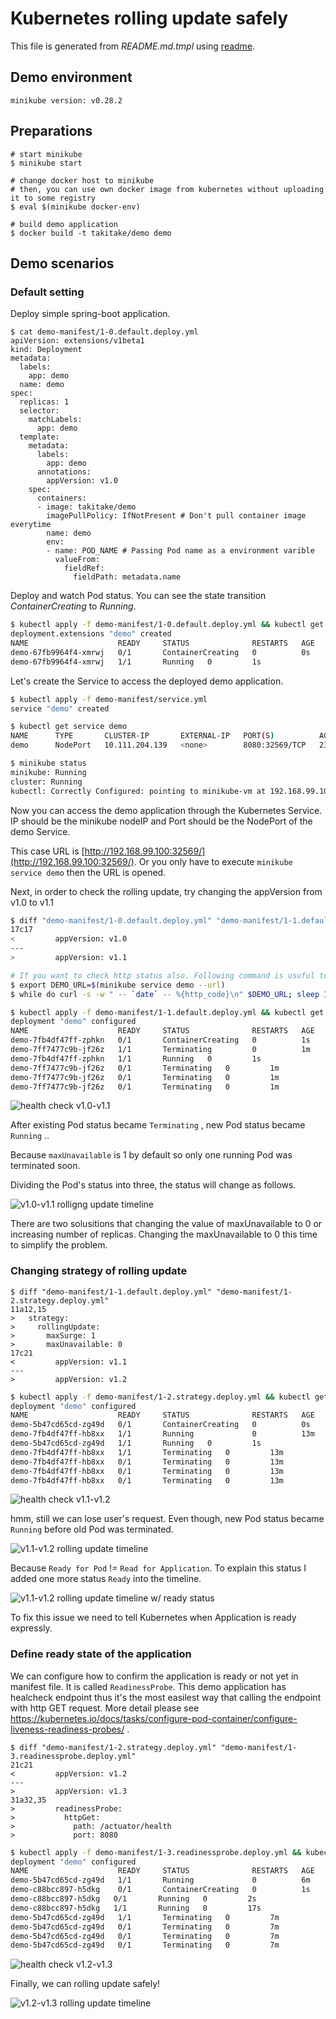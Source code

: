 Kubernetes rolling update safely
================================

This file is generated from *README.md.tmpl* using [readme](https://github.com/TakiTake/readme).

## Demo environment

```
minikube version: v0.28.2
```

## Preparations

```shell
# start minikube
$ minikube start

# change docker host to minikube
# then, you can use own docker image from kubernetes without uploading it to some registry
$ eval $(minikube docker-env)

# build demo application
$ docker build -t takitake/demo demo
```

## Demo scenarios

### Default setting

Deploy simple spring-boot application.

```
$ cat demo-manifest/1-0.default.deploy.yml
apiVersion: extensions/v1beta1
kind: Deployment
metadata:
  labels:
    app: demo
  name: demo
spec:
  replicas: 1
  selector:
    matchLabels:
      app: demo
  template:
    metadata:
      labels:
        app: demo
      annotations:
        appVersion: v1.0
    spec:
      containers:
      - image: takitake/demo
        imagePullPolicy: IfNotPresent # Don't pull container image everytime
        name: demo
        env:
        - name: POD_NAME # Passing Pod name as a environment varible
          valueFrom:
            fieldRef:
              fieldPath: metadata.name
```

Deploy and watch Pod status. You can see the state transition *ContainerCreating* to *Running*.

```sh
$ kubectl apply -f demo-manifest/1-0.default.deploy.yml && kubectl get pods -w
deployment.extensions "demo" created
NAME                    READY     STATUS              RESTARTS   AGE
demo-67fb9964f4-xmrwj   0/1       ContainerCreating   0          0s
demo-67fb9964f4-xmrwj   1/1       Running   0         1s
```

Let's create the Service to access the deployed demo application.

```sh
$ kubectl apply -f demo-manifest/service.yml
service "demo" created

$ kubectl get service demo
NAME      TYPE       CLUSTER-IP       EXTERNAL-IP   PORT(S)          AGE
demo      NodePort   10.111.204.139   <none>        8080:32569/TCP   23s

$ minikube status
minikube: Running
cluster: Running
kubectl: Correctly Configured: pointing to minikube-vm at 192.168.99.100
```

Now you can access the demo application through the Kubernetes Service. IP should be the minikube nodeIP and Port should be the NodePort of the demo Service.

This case URL is [http://192.168.99.100:32569/](http://192.168.99.100:32569/). Or you only have to execute `minikube service demo` then the URL is opened.

Next, in order to check the rolling update, try changing the appVersion from v1.0 to v1.1

```sh
$ diff "demo-manifest/1-0.default.deploy.yml" "demo-manifest/1-1.default.deploy.yml"
17c17
<         appVersion: v1.0
---
>         appVersion: v1.1
```

```sh
# If you want to check http status also. Following command is usuful to check the status every 1 sec.
$ export DEMO_URL=$(minikube service demo --url)
$ while do curl -s -w " -- `date` -- %{http_code}\n" $DEMO_URL; sleep 1s; done
```

```sh
$ kubectl apply -f demo-manifest/1-1.default.deploy.yml && kubectl get pods -w
deployment "demo" configured
NAME                    READY     STATUS              RESTARTS   AGE
demo-7fb4df47ff-zphkn   0/1       ContainerCreating   0          1s
demo-7ff7477c9b-jf26z   1/1       Terminating         0          1m
demo-7fb4df47ff-zphkn   1/1       Running   0         1s
demo-7ff7477c9b-jf26z   0/1       Terminating   0         1m
demo-7ff7477c9b-jf26z   0/1       Terminating   0         1m
demo-7ff7477c9b-jf26z   0/1       Terminating   0         1m
```

![health check v1.0-v1.1](img/healthcheck-v10-v11.gif)

After existing Pod status became `Terminating` , new Pod status became `Running` ..

Because `maxUnavailable` is 1 by default so only one running Pod was terminated soon.

Dividing the Pod's status into three, the status will change as follows.

![v1.0-v1.1 rolligng update timeline](img/rolling-update-v10-v11.png)

There are two solusitions that changing the value of maxUnavailable to 0 or increasing number of replicas.
Changing the maxUnavailable to 0 this time to simplify the problem.

### Changing strategy of rolling update

```
$ diff "demo-manifest/1-1.default.deploy.yml" "demo-manifest/1-2.strategy.deploy.yml"
11a12,15
>   strategy:
>     rollingUpdate:
>       maxSurge: 1
>       maxUnavailable: 0
17c21
<         appVersion: v1.1
---
>         appVersion: v1.2
```

```sh
$ kubectl apply -f demo-manifest/1-2.strategy.deploy.yml && kubectl get pods -w
deployment "demo" configured
NAME                    READY     STATUS              RESTARTS   AGE
demo-5b47cd65cd-zg49d   0/1       ContainerCreating   0          0s
demo-7fb4df47ff-hb8xx   1/1       Running             0          13m
demo-5b47cd65cd-zg49d   1/1       Running   0         1s
demo-7fb4df47ff-hb8xx   1/1       Terminating   0         13m
demo-7fb4df47ff-hb8xx   0/1       Terminating   0         13m
demo-7fb4df47ff-hb8xx   0/1       Terminating   0         13m
demo-7fb4df47ff-hb8xx   0/1       Terminating   0         13m
```

![health check v1.1-v1.2](img/healthcheck-v11-v12.gif)

hmm, still we can lose user's request. Even though, new Pod status became `Running` before old Pod was terminated.

![v1.1-v1.2 rolling update timeline](img/rolling-update-v11-v12.png)

Because `Ready for Pod` != `Read for Application`. To explain this status I added one more status `Ready` into the timeline.

![v1.1-v1.2 rolling update timeline w/ ready status](img/rolling-update-v11-v12-w-ready.png)

To fix this issue we need to tell Kubernetes when Application is ready expressly.

### Define ready state of the application

We can configure how to confirm the application is ready or not yet in manifest file. It is called `ReadinessProbe`. This demo application has healcheck endpoint thus it's the most easilest way that calling the endpoint with http GET request. More detail please see https://kubernetes.io/docs/tasks/configure-pod-container/configure-liveness-readiness-probes/ .

```
$ diff "demo-manifest/1-2.strategy.deploy.yml" "demo-manifest/1-3.readinessprobe.deploy.yml"
21c21
<         appVersion: v1.2
---
>         appVersion: v1.3
31a32,35
>         readinessProbe:
>           httpGet:
>             path: /actuator/health
>             port: 8080
```

```sh
$ kubectl apply -f demo-manifest/1-3.readinessprobe.deploy.yml && kubectl get pods -w
deployment "demo" configured
NAME                    READY     STATUS              RESTARTS   AGE
demo-5b47cd65cd-zg49d   1/1       Running             0          6m
demo-c88bcc897-h5dkg    0/1       ContainerCreating   0          1s
demo-c88bcc897-h5dkg   0/1       Running   0         2s
demo-c88bcc897-h5dkg   1/1       Running   0         17s
demo-5b47cd65cd-zg49d   1/1       Terminating   0         7m
demo-5b47cd65cd-zg49d   0/1       Terminating   0         7m
demo-5b47cd65cd-zg49d   0/1       Terminating   0         7m
demo-5b47cd65cd-zg49d   0/1       Terminating   0         7m
```

![health check v1.2-v1.3](img/healthcheck-v12-v13.gif)

Finally, we can rolling update safely!

![v1.2-v1.3 rolling update timeline](img/rolling-update-v12-v13.png)
